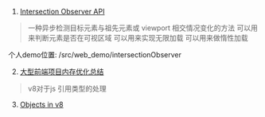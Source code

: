 1. [Intersection Observer API](https://developer.mozilla.org/zh-CN/docs/Web/API/Intersection_Observer_API)
>一种异步检测目标元素与祖先元素或 viewport 相交情况变化的方法
>可以用来判断元素是否在可视区域
>可以用来实现无限加载
>可以用来做惰性加载

个人demo位置: /src/web_demo/intersectionObserver

2. [大型前端项目内存优化总结](https://mp.weixin.qq.com/s/_wbP0B3EiTjME9Sg3BXqqA)
> v8对于js 引用类型的处理   

3. [Objects in v8](https://mp.weixin.qq.com/s/ndThpVWTjAsqayZy14SFIg)
